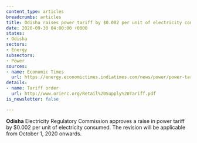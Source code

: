 ```yaml
---
content_type: articles
breadcrumbs: articles
title: Odisha raises power tariff by $0.002 per unit of electricity consumed.
date: 2020-09-30 04:00:00 +0000
states:
- Odisha
sectors:
- Energy
subsectors:
- Power
sources:
- name: Economic Times
  url: https://energy.economictimes.indiatimes.com/news/power/power-tariff-to-be-hiked-by-20-paise-per-unit-in-odisha/78287181
details:
- name: Tariff order
  url: http://www.orierc.org/Retail%20Supply%20Tariff.pdf
is_newsletter: false

---
```

**Odisha** Electricity Regulatory Commission approves a raise in power tariff by $0.002 per unit of electricity consumed. The revision will be applicable from October 1, 2020 onwards.
